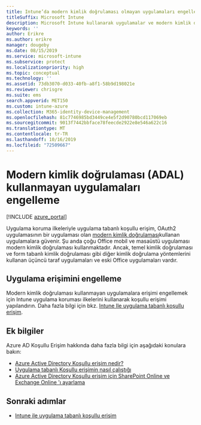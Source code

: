 ```yaml
---
title: Intune’da modern kimlik doğrulaması olmayan uygulamaları engelleme
titleSuffix: Microsoft Intune
description: Microsoft Intune kullanarak uygulamalar ve modern kimlik doğrulaması (ADAL) hakkında bilgi edinin.
keywords: ''
author: Erikre
ms.author: erikre
manager: dougeby
ms.date: 08/15/2019
ms.service: microsoft-intune
ms.subservice: protect
ms.localizationpriority: high
ms.topic: conceptual
ms.technology: ''
ms.assetid: 73db3070-d033-40fb-a8f1-58b9d198021e
ms.reviewer: chrisgre
ms.suite: ems
search.appverid: MET150
ms.custom: intune-azure
ms.collection: M365-identity-device-management
ms.openlocfilehash: 81c7746985bd3449ce4e5f2d90780bcd117069eb
ms.sourcegitcommit: 9013f7442bbface78feecde2922e8e546a622c16
ms.translationtype: MT
ms.contentlocale: tr-TR
ms.lasthandoff: 10/16/2019
ms.locfileid: "72509667"
---
```

# <a name="block-apps-that-dont-use-modern-authentication-adal"></a>Modern kimlik doğrulaması (ADAL) kullanmayan uygulamaları engelleme

[!INCLUDE [azure_portal](../includes/azure_portal.md)]

Uygulama koruma ilkeleriyle uygulama tabanlı koşullu erişim, OAuth2 uygulamasının bir uygulaması olan [modern kimlik doğrulaması](https://support.office.com/article/Using-Office-365-modern-authentication-with-Office-clients-776c0036-66fd-41cb-8928-5495c0f9168a)kullanan uygulamalara güvenir. Şu anda çoğu Office mobil ve masaüstü uygulaması modern kimlik doğrulaması kullanmaktadır. Ancak, temel kimlik doğrulaması ve form tabanlı kimlik doğrulaması gibi diğer kimlik doğrulama yöntemlerini kullanan üçüncü taraf uygulamaları ve eski Office uygulamaları vardır.

## <a name="block-access-to-apps"></a>Uygulama erişimini engelleme

Modern kimlik doğrulaması kullanmayan uygulamalara erişimi engellemek için Intune uygulama koruması ilkelerini kullanarak koşullu erişimi yapılandırın. Daha fazla bilgi için bkz. [Intune Ile uygulama tabanlı koşullu erişim](app-based-conditional-access-intune.md).

## <a name="additional-information"></a>Ek bilgiler

Azure AD Koşullu Erişim hakkında daha fazla bilgi için aşağıdaki konulara bakın:
- [Azure Active Directory Koşullu erişim nedir?](https://docs.microsoft.com/azure/active-directory/conditional-access/overview)
- [Uygulama tabanlı Koşullu erişimin nasıl çalıştığı](app-based-conditional-access-intune.md#how-app-based-conditional-access-works)
- [Azure Active Directory Koşullu erişim için SharePoint Online ve Exchange Online 'ı ayarlama](https://docs.microsoft.com/azure/active-directory/conditional-access/conditional-access-for-exo-and-spo)

## <a name="next-steps"></a>Sonraki adımlar

- [Intune ile uygulama tabanlı koşullu erişim](app-based-conditional-access-intune.md)
